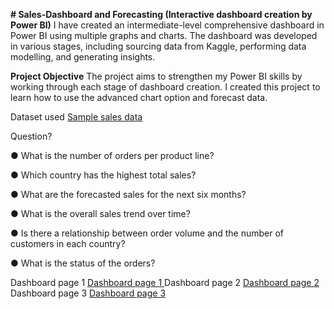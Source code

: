 **# Sales-Dashboard and Forecasting (Interactive dashboard creation by Power BI)**
I have created an intermediate-level comprehensive dashboard in Power BI using multiple graphs and charts. The dashboard was developed in various stages, including sourcing data from Kaggle, performing data modelling, and generating insights.

**Project Objective**
The project aims to strengthen my Power BI skills by working through each stage of dashboard creation. I created this project to learn how to use the advanced chart option and forecast data.

Dataset used 
<a href ="https://github.com/abhishek3852/Sales-dashboard/blob/main/sales_data_sample.csv"> Sample sales data</a>

Question?

● What is the number of orders per product line?

● Which country has the highest total sales?

● What are the forecasted sales for the next six months?

● What is the overall sales trend over time?

● Is there a relationship between order volume and the number of customers in each country?

● What is the status of the orders?

Dashboard page 1
<a href ="https://github.com/abhishek3852/Sales-dashboard/blob/main/DASH-1.png"> Dashboard page 1 </a>
Dashboard page 2
<a href ="https://github.com/abhishek3852/Sales-dashboard/blob/main/DASH-2.png"> Dashboard page 2 </a>
Dashboard page 3
<a href ="https://github.com/abhishek3852/Sales-dashboard/blob/main/DASH-3.png"> Dashboard page 3 </a>
